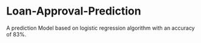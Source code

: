# Loan-Approval-Prediction
A prediction Model based on logistic regression algorithm with an accuracy of 83%.
